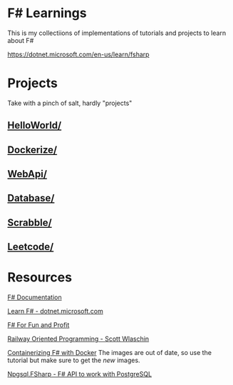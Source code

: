 # F# Learnings

This is my collectiions of implementations of tutorials and projects to learn about F#

https://dotnet.microsoft.com/en-us/learn/fsharp

# Projects

Take with a pinch of salt, hardly "projects"

## [HelloWorld/](./HelloWorld/)

## [Dockerize/](./Dockerize/)

## [WebApi/](./WebApi/)

## [Database/](./Database/)

## [Scrabble/](./Scrabble/)

## [Leetcode/](./Leetcode/)

# Resources

[F# Documentation](https://docs.microsoft.com/en-gb/dotnet/fsharp/?WT.mc_id=dotnet-35129-website)

[Learn F# - dotnet.microsoft.com](https://dotnet.microsoft.com/en-us/learn/fsharp)

[F# For Fun and Profit](https://fsharpforfunandprofit.com/)

[Railway Oriented Programming - Scott Wlaschin](https://www.youtube.com/watch?v=XFagoINwzHo)

[Containerizing F# with Docker](https://www.codesuji.com/2020/03/08/F-and-Docker/)
The images are out of date, so use the tutorial but make sure to get the _new_ images.

[Npgsql.FSharp - F# API to work with PostgreSQL](https://zaid-ajaj.github.io/Npgsql.FSharp/#/)

